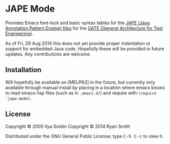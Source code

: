 # JAPE Mode

Provides Emacs font-lock and basic syntax tables for the [JAPE (Java Annotation Pattern Engine) files](https://gate.ac.uk/sale/tao/splitch8.html#x12-2150008) for the [GATE (General Architecture for Text Engineering)](https://gate.ac.uk/).

As of Fri, 29 Aug 2014 this does not yet provide proper indentation or support for embedded Java code. Hopefully these will be provided in future updates. Any contributions are welcome.

## Installation

Will hopefully be available on [MELPA][] in the future, but currently only available through manual install by placing in a location where emacs knows to read emacs-lisp files (such as in `.emacs.d/`) and require with `(require 'jape-mode)`.

## License

Copyright © 2005 Ilya Goldin
Copyright © 2014 Ryan Smith

Distributed under the GNU General Public License; type <kbd>C-h C-c</kbd> to view it.
